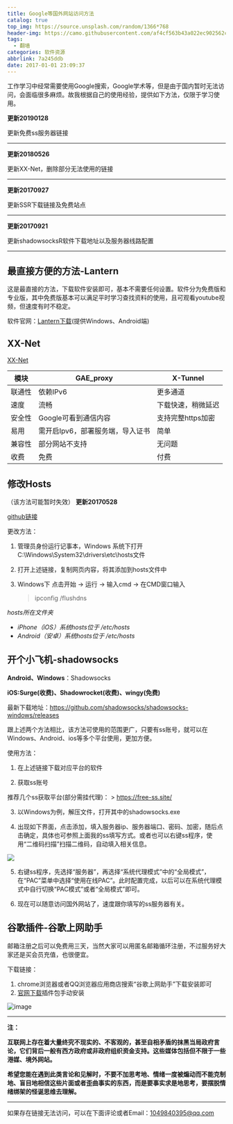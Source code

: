 ```yaml
---
title: Google等国外网站访问方法
catalog: true
top_img: https://source.unsplash.com/random/1366*768
header-img: https://camo.githubusercontent.com/af4cf563b43a022ec902562c91c26521d2ed9dbb/68747470733a2f2f7777772e676f6f676c652e636f6d2f6c6f676f732f646f6f646c65732f323031362f686f6c69646179732d323031362d6461792d332d736f75746865726e2d68656d697370686572652d353138353031313932393035353233322d687032782e676966
tags:
  - 翻墙
categories: 软件资源
abbrlink: 7a245ddb
date: 2017-01-01 23:09:37
---
```



工作学习中经常需要使用Google搜索，Google学术等，但是由于国内暂时无法访问，会面临很多麻烦。故我根据自己的使用经验，提供如下方法，仅限于学习使用。

<!-- more -->
**更新20190128**

更新免费ss服务器链接
* * *
**更新20180526**

更新XX-Net，删除部分无法使用的链接
* * *
**更新20170927**

更新SSR下载链接及免费站点
* * *
**更新20170921**

更新shadowsocksR软件下载地址以及服务器线路配置
* * *

## 最直接方便的方法-Lantern

这是最直接的方法，下载软件安装即可，基本不需要任何设置。软件分为免费版和专业版，其中免费版基本可以满足平时学习查找资料的使用，且可观看youtube视频，但速度有时不稳定。

软件官网：[Lantern下载](https://getlantern.org/)(提供Windows、Android端)

## XX-Net

[XX-Net](https://github.com/XX-net/XX-Net)

| 模块 |	GAE_proxy	| X-Tunnel |
| ---------- | --- | --- |
| 联通性	| 依赖IPv6	| 更多通道 |
| 速度	| 流畅	|下载快速，稍微延迟 |
| 安全性	| Google可看到通信内容	| 支持完整https加密 |
| 易用	| 需开启Ipv6，部署服务端，导入证书	| 简单 |
| 兼容性	| 部分网站不支持	| 无问题 |
| 收费	| 免费	| 付费 |

## 修改Hosts
（该方法可能暂时失效）
**更新20170528**

[github链接](https://github.com/googlehosts/hosts)

更改方法：
1. 管理员身份运行记事本，Windows 系统下打开C:\Windows\System32\drivers\etc\hosts文件
2. 打开上述链接，复制网页内容，将其添加到hosts文件中
3. Windows下 点击开始 -> 运行 -> 输入cmd -> 在CMD窗口输入

	> ipconfig /flushdns

*hosts所在文件夹*

- *iPhone（iOS）系统hosts位于 /etc/hosts*
- *Android（安卓）系统hosts位于 /etc/hosts*

## 开个小飞机-shadowsocks
**Android、Windows**：Shadowsocks

**iOS:Surge(收费)、Shadowrocket(收费)、wingy(免费)**

最新下载地址：https://github.com/shadowsocks/shadowsocks-windows/releases


跟上述两个方法相比，该方法可使用的范围更广，只要有ss账号，就可以在Windows、Android、ios等多个平台使用，更加方便。


使用方法：

1. 在上述链接下载对应平台的软件

2. 获取ss账号

  推荐几个ss获取平台(部分需挂代理)：
    > https://free-ss.site/

3. 以Windows为例，解压文件，打开其中的shadowsocks.exe

4. 出现如下界面，点击添加，填入服务器ip、服务器端口、密码、加密，随后点击确定，具体也可参照上面我的ss填写方式。或者也可以右键ss程序，使用“二维码扫描”扫描二维码，自动填入相关信息。

  ![](https://ww1.sinaimg.cn/large/007i4MEmgy1fzmj8d6rwkj30ct0d73z8.jpg)

5. 右键ss程序，先选择“服务器”，再选择“系统代理模式”中的“全局模式”，在“PAC”菜单中选择“使用在线PAC”。此时配置完成，以后可以在系统代理模式中自行切换“PAC模式”或者“全局模式”即可。

6. 现在可以随意访问国外网站了，速度跟你填写的ss服务器有关。

## 谷歌插件-谷歌上网助手

邮箱注册之后可以免费用三天，当然大家可以用匿名邮箱循环注册，不过服务好大家还是买会员充值，也很便宜。

下载链接：

1. chrome浏览器或者QQ浏览器应用商店搜索“谷歌上网助手”下载安装即可
2. [官网下载](http://googlehelper.net/)插件包手动安装

![image](http://wx2.sinaimg.cn/large/6e529308gy1froysah7e6j207m094q38.jpg)

----------

**注：**

**互联网上存在着大量终究不现实的、不客观的，甚至自相矛盾的抹黑当局政府言论，它们背后一般有西方政府或非政府组织资金支持。这些媒体包括但不限于一些港媒、境外网站。**

**希望您能在遇到此类言论和见解时，不要不加思考地、情绪一度被煽动而不能克制地、盲目地相信这些片面或者歪曲事实的东西，而是要事实求是地思考，要摆脱情绪绑架的怪诞思维去理解。**

------

如果存在链接无法访问，可以在下面评论或者Email：1049840395@qq.com